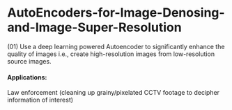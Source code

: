 # AutoEncoders-for-Image-Denosing-and-Image-Super-Resolution

(01) Use a deep learning powered Autoencoder to significantly enhance the quality of images i.e., create high-resolution images from low-resolution source images.

#### Applications: 

Law enforcement (cleaning up grainy/pixelated CCTV footage to decipher information of interest)
